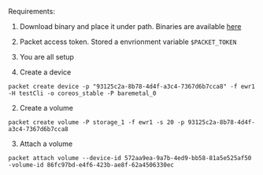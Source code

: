 Requirements:

1. Download binary and place it under path. Binaries are available [here](bin/) 
2. Packet access token. Stored a envrionment variable `$PACKET_TOKEN`
3. You are all setup

1. Create a device

```
packet create device -p "93125c2a-8b78-4d4f-a3c4-7367d6b7cca8" -f ewr1 -H testCli -o coreos_stable -P baremetal_0
```

2. Create a volume

```
packet create volume -P storage_1 -f ewr1 -s 20 -p 93125c2a-8b78-4d4f-a3c4-7367d6b7cca8
```

3. Attach a volume

```
packet attach volume --device-id 572aa9ea-9a7b-4ed9-bb58-81a5e525af50 -volume-id 86fc97bd-e4f6-423b-ae8f-62a4506330ec
```


